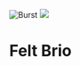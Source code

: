 ![Burst](../../../../../../../../../../doc/burst_small.png "")
![](../../../../../../../../../doc/felt_small.png "")

# Felt Brio

